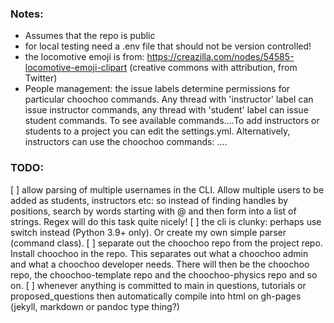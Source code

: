 
### Notes:
- Assumes that the repo is public
- for local testing need a .env file that should not be version controlled!
- the locomotive emoji is from: https://creazilla.com/nodes/54585-locomotive-emoji-clipart (creative commons with attribution, from Twitter)
- People management: the issue labels determine permissions for particular choochoo commands. Any thread with 'instructor' label can issue instructor commands, any thread with 'student' label can issue student commands. To see available commands....To add instructors or students to a project you can edit the settings.yml. Alternatively, instructors can use the choochoo commands: ....


### TODO:

[ ] allow parsing of multiple usernames in the CLI. Allow multiple users to be added as students, instructors etc: so instead of finding handles by positions, search by words starting with @ and then form into a list of strings. Regex will do this task quite nicely!
[ ] the cli is clunky: perhaps use switch instead (Python 3.9+ only). Or create my own simple parser (command class).
[ ] separate out the choochoo repo from the project repo. Install choochoo in the repo. This separates out what a choochoo admin and what a choochoo developer needs. There will then be the choochoo repo, the choochoo-template repo and the choochoo-physics repo and so on.
[ ] whenever anything is committed to main in questions, tutorials or proposed_questions then automatically compile into html on gh-pages (jekyll, markdown or pandoc type thing?)

